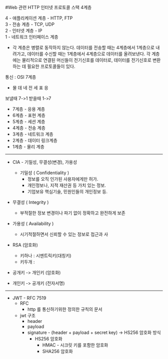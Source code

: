 #Web 관련
HTTP
인터넷 프로토콜 스택 4계층

4 - 애플리케이션 계층 - HTTP, FTP  
3 - 전송 계층  - TCP, UDP  
2 - 인터넷 계층  - IP  
1 - 네트워크 인터페이스 계층      

* 각 계층은 병렬로 동작하지 않는다. 데이터를 전송할 때는 4계층에서 1계층으로 내려가고, 데이터를 수신할 때는 1계층에서 4계층으로 데이터를 올려보낸다.
  각 계층에는 물리적으로 연결된 머신들이 전기신호를 데이터로, 데이터를 전기신호로 변환하는 데 필요한 프로토콜들이 있다.


통신 : OSI 7계층
* 물 데 네 전 세 표 응

보낼때 7->1
받을때 1->7

* 7계층 - 응용 계층
* 6계층 - 표현 계층
* 5계층 - 세션 계층
* 4계층 - 전송 계층
* 3계층 - 네트워크 계층
* 2계층 - 데이터 링크계층
* 1계층 - 물리 계층

---

* CIA - 기밀성, 무결성(변경), 가용성
  * 기밀성 ( Confidentiality )
    * 정보를 오직 인가된 사용자에게만 허가.
    * 개인정보나, 지적 재산권 등 가치 있는 정보.
    * 기업보유 핵심기술, 민원인들의 개인정보 등.
* 무결성 ( Integrity )
  * 부적절한 정보 변경이나 파기 없이 정확하고 완전하게 보존
* 가용성 ( Availability )
  * 시기적절하면서 신뢰할 수 있는 정보로 접근과 사




* RSA (암호화)
  * 키하나 : 시멘트릭키(대칭키)
  * 키두개 : 


* 공개키 -> 개인키 (암호화) 
* 개인키 -> 공개키 (전자서명)


---
* JWT - RFC 7519
  * RFC  
    * http 를 통신하기위한 정의한 규칙의 문서
  * jwt 구조
    * header
    * payload
    * signature - (header + payload + secret key) -> HS256 암호화 방식
      * HS256 암호화
        * HMAC - 시크릿 키를 포함한 암호화
        * SHA256 암호화

    










